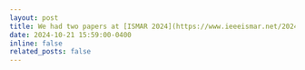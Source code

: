 ```yaml
---
layout: post
title: We had two papers at [ISMAR 2024](https://www.ieeeismar.net/2024/index.html) on Everyday AR privacy and AR manipulative and deceptive designs, one of which was nominated for best paper!
date: 2024-10-21 15:59:00-0400
inline: false
related_posts: false
---
```

